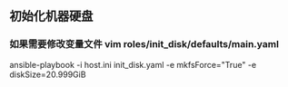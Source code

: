 ## 初始化机器硬盘

### 如果需要修改变量文件 vim roles/init_disk/defaults/main.yaml
ansible-playbook -i host.ini init_disk.yaml -e mkfsForce="True" -e diskSize=20.999GiB
